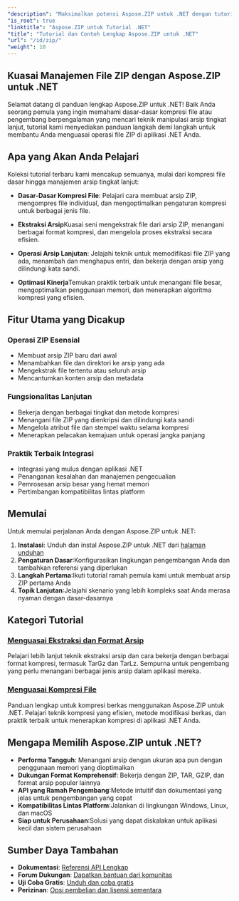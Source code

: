 ```yaml
---
"description": "Maksimalkan potensi Aspose.ZIP untuk .NET dengan tutorial mendetail dan contoh praktis kami. Pelajari cara mengompres, mengekstrak, dan mengelola berkas ZIP secara efisien di aplikasi .NET Anda."
"is_root": true
"linktitle": "Aspose.ZIP untuk Tutorial .NET"
"title": "Tutorial dan Contoh Lengkap Aspose.ZIP untuk .NET"
"url": "/id/zip/"
"weight": 10
---
```


## Kuasai Manajemen File ZIP dengan Aspose.ZIP untuk .NET

Selamat datang di panduan lengkap Aspose.ZIP untuk .NET! Baik Anda seorang pemula yang ingin memahami dasar-dasar kompresi file atau pengembang berpengalaman yang mencari teknik manipulasi arsip tingkat lanjut, tutorial kami menyediakan panduan langkah demi langkah untuk membantu Anda menguasai operasi file ZIP di aplikasi .NET Anda.

## Apa yang Akan Anda Pelajari

Koleksi tutorial terbaru kami mencakup semuanya, mulai dari kompresi file dasar hingga manajemen arsip tingkat lanjut:

- **Dasar-Dasar Kompresi File**: Pelajari cara membuat arsip ZIP, mengompres file individual, dan mengoptimalkan pengaturan kompresi untuk berbagai jenis file.

- **Ekstraksi Arsip**Kuasai seni mengekstrak file dari arsip ZIP, menangani berbagai format kompresi, dan mengelola proses ekstraksi secara efisien.

- **Operasi Arsip Lanjutan**: Jelajahi teknik untuk memodifikasi file ZIP yang ada, menambah dan menghapus entri, dan bekerja dengan arsip yang dilindungi kata sandi.

- **Optimasi Kinerja**Temukan praktik terbaik untuk menangani file besar, mengoptimalkan penggunaan memori, dan menerapkan algoritma kompresi yang efisien.

## Fitur Utama yang Dicakup

### Operasi ZIP Esensial
- Membuat arsip ZIP baru dari awal
- Menambahkan file dan direktori ke arsip yang ada
- Mengekstrak file tertentu atau seluruh arsip
- Mencantumkan konten arsip dan metadata

### Fungsionalitas Lanjutan
- Bekerja dengan berbagai tingkat dan metode kompresi
- Menangani file ZIP yang dienkripsi dan dilindungi kata sandi
- Mengelola atribut file dan stempel waktu selama kompresi
- Menerapkan pelacakan kemajuan untuk operasi jangka panjang

### Praktik Terbaik Integrasi
- Integrasi yang mulus dengan aplikasi .NET
- Penanganan kesalahan dan manajemen pengecualian
- Pemrosesan arsip besar yang hemat memori
- Pertimbangan kompatibilitas lintas platform

## Memulai

Untuk memulai perjalanan Anda dengan Aspose.ZIP untuk .NET:

1. **Instalasi**: Unduh dan instal Aspose.ZIP untuk .NET dari [halaman unduhan](https://releases.aspose.com/zip/net/)
2. **Pengaturan Dasar**:Konfigurasikan lingkungan pengembangan Anda dan tambahkan referensi yang diperlukan
3. **Langkah Pertama**:Ikuti tutorial ramah pemula kami untuk membuat arsip ZIP pertama Anda
4. **Topik Lanjutan**:Jelajahi skenario yang lebih kompleks saat Anda merasa nyaman dengan dasar-dasarnya

## Kategori Tutorial

### [Menguasai Ekstraksi dan Format Arsip](./mastering-archive-extraction-and-formats/)
Pelajari lebih lanjut teknik ekstraksi arsip dan cara bekerja dengan berbagai format kompresi, termasuk TarGz dan TarLz. Sempurna untuk pengembang yang perlu menangani berbagai jenis arsip dalam aplikasi mereka.

### [Menguasai Kompresi File](./file-compress/)
Panduan lengkap untuk kompresi berkas menggunakan Aspose.ZIP untuk .NET. Pelajari teknik kompresi yang efisien, metode modifikasi berkas, dan praktik terbaik untuk menerapkan kompresi di aplikasi .NET Anda.

## Mengapa Memilih Aspose.ZIP untuk .NET?

- **Performa Tangguh**: Menangani arsip dengan ukuran apa pun dengan penggunaan memori yang dioptimalkan
- **Dukungan Format Komprehensif**: Bekerja dengan ZIP, TAR, GZIP, dan format arsip populer lainnya
- **API yang Ramah Pengembang**:Metode intuitif dan dokumentasi yang jelas untuk pengembangan yang cepat
- **Kompatibilitas Lintas Platform**:Jalankan di lingkungan Windows, Linux, dan macOS
- **Siap untuk Perusahaan**:Solusi yang dapat diskalakan untuk aplikasi kecil dan sistem perusahaan

## Sumber Daya Tambahan

- **Dokumentasi**: [Referensi API Lengkap](https://reference.aspose.com/zip/net/)
- **Forum Dukungan**: [Dapatkan bantuan dari komunitas](https://forum.aspose.com/c/zip/37)
- **Uji Coba Gratis**: [Unduh dan coba gratis](https://releases.aspose.com/)
- **Perizinan**: [Opsi pembelian dan lisensi sementara](https://purchase.conholdate.com/buy)